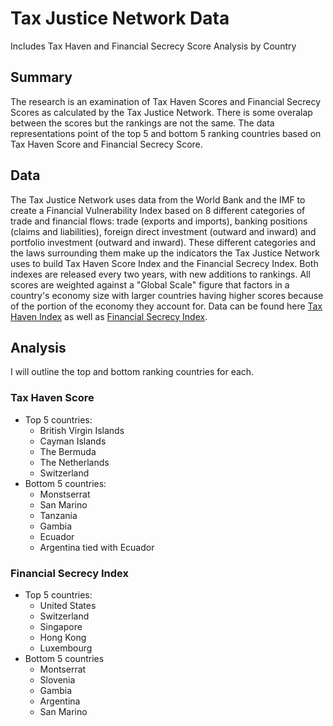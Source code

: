 # Tax Justice Network Data
Includes Tax Haven and Financial Secrecy Score Analysis by Country 
## Summary  
The research is an examination of Tax Haven Scores and Financial Secrecy Scores as calculated by the Tax Justice Network. There is some overalap between the scores but the rankings are not the same. The data representations point of the top 5 and bottom 5 ranking countries based on Tax Haven Score and Financial Secrecy Score.   
## Data 
The Tax Justice Network uses data from the World Bank and the IMF to create a Financial Vulnerability Index based on 8 different categories of trade and financial flows: trade (exports and imports), banking positions (claims and liabilities), foreign direct investment (outward and inward) and portfolio investment (outward and inward). These different categories and the laws surrounding them make up the indicators the Tax Justice Network uses to build Tax Haven Score Index and the Financial Secrecy Index. Both indexes are released every two years, with new additions to rankings. All scores are weighted against a "Global Scale" figure that factors in a country's economy size with larger countries having higher scores because of the portion of the economy they account for. Data can be found here [Tax Haven Index](https://github.com/khileman/Tax-Justice-Network-Data/blob/main/CTHI_2021_Main_Results.csv) as well as [Financial Secrecy Index](https://github.com/khileman/Tax-Justice-Network-Data/blob/main/fsi_2022_main_results.csv).
## Analysis
I will outline the top and bottom ranking countries for each. 
### Tax Haven Score 
* Top 5 countries:
    * British Virgin Islands
    * Cayman Islands
    * The Bermuda
    *  The Netherlands
    *  Switzerland
* Bottom 5 countries:  
    * Monstserrat
    * San Marino
    * Tanzania
    * Gambia 
    * Ecuador
    * Argentina tied with Ecuador

### Financial Secrecy Index
* Top 5 countries: 
    * United States 
    * Switzerland 
    * Singapore 
    * Hong Kong 
    * Luxembourg  
* Bottom 5 countries
    * Montserrat
    * Slovenia 
    * Gambia 
    * Argentina 
    * San Marino
